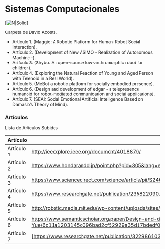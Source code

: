 # Sistemas Computacionales

[![N|Solid](http://mrrobotonline.com/thumbs/2294.jpg)]

Carpeta de David Acosta.

  - Artículo 1. (Maggie: A Robotic Platform for Human-Robot Social Interaction).
  - Artículo 2. (Development of New ASIMO - Realization of Autonomous Machine -).
  - Artículo 3. (Shybo. An open-source low-anthromorphic robot for children).
  - Artículo 4. (Exploring the Natural Reaction of Young and Aged Person with Telenoid in a Real World).
  - Artículo 5. (MeBot a robotic platform for socially embodied presence).
  - Artículo 6. (Design and development of edgar - a telepresence humanoid for robot-mediated communication and social applications).
  - Artículo 7. (SEAI: Social Emotional Artificial Intelligence Based on Damasio’s Theory of Mind).

### Artículos

Lista de Artículos Subidos

| Artículo | Enlace |
| ------ | ------ |
| Artículo 1 | http://ieeexplore.ieee.org/document/4018870/ |
| Artículo 2 | https://www.hondarandd.jp/point.php?pid=305&lang=en |
| Artículo 3 | https://www.sciencedirect.com/science/article/pii/S246806721730038X |
| Artículo 4 | https://www.researchgate.net/publication/235822090_Exploring_the_Natural_Reaction_of_Young_and_Aged_Person_with_Telenoid_in_a_Real_World |
| Artículo 5 |http://robotic.media.mit.edu/wp-content/uploads/sites/14/2015/01/Sigi-HRI-10.pdf |
| Artículo 6 |https://www.semanticscholar.org/paper/Design-and-development-of-edgar-a-telepresence-for-Ching-Yue/6c11a1203145c096bad2cf52929a35d17bdedf05 |
| Artículo 7 |[https://www.researchgate.net/publication/322986103_SEAI_Social_Emotional_Artificial_Intelligence_Based_on_Damasio's_Theory_of_Mind] |

